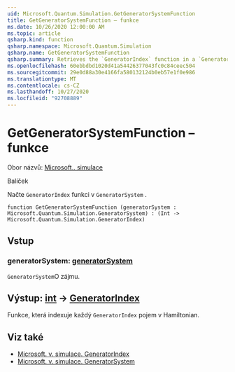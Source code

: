 ```yaml
---
uid: Microsoft.Quantum.Simulation.GetGeneratorSystemFunction
title: GetGeneratorSystemFunction – funkce
ms.date: 10/26/2020 12:00:00 AM
ms.topic: article
qsharp.kind: function
qsharp.namespace: Microsoft.Quantum.Simulation
qsharp.name: GetGeneratorSystemFunction
qsharp.summary: Retrieves the `GeneratorIndex` function in a `GeneratorSystem`.
ms.openlocfilehash: 60ebbdbd1020d41a54426377043fc0c84ceec504
ms.sourcegitcommit: 29e0d88a30e4166fa580132124b0eb57e1f0e986
ms.translationtype: MT
ms.contentlocale: cs-CZ
ms.lasthandoff: 10/27/2020
ms.locfileid: "92708889"
---
```

# <a name="getgeneratorsystemfunction-function"></a>GetGeneratorSystemFunction – funkce

Obor názvů: [Microsoft.. simulace](xref:Microsoft.Quantum.Simulation)

Balíček [](https://nuget.org/packages/)


Načte `GeneratorIndex` funkci v `GeneratorSystem` .

```qsharp
function GetGeneratorSystemFunction (generatorSystem : Microsoft.Quantum.Simulation.GeneratorSystem) : (Int -> Microsoft.Quantum.Simulation.GeneratorIndex)
```


## <a name="input"></a>Vstup

### <a name="generatorsystem--generatorsystem"></a>generatorSystem: [generatorSystem](xref:Microsoft.Quantum.Simulation.GeneratorSystem)

`GeneratorSystem`O zájmu.



## <a name="output--int---generatorindex"></a>Výstup: [int](xref:microsoft.quantum.lang-ref.int) -> [GeneratorIndex](xref:Microsoft.Quantum.Simulation.GeneratorIndex)

Funkce, která indexuje každý `GeneratorIndex` pojem v Hamiltonian.

## <a name="see-also"></a>Viz také

- [Microsoft. v. simulace. GeneratorIndex](xref:Microsoft.Quantum.Simulation.GeneratorIndex)
- [Microsoft. v. simulace. GeneratorSystem](xref:Microsoft.Quantum.Simulation.GeneratorSystem)